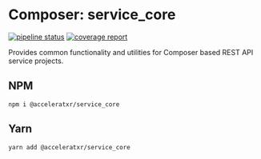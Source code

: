 # Composer: service_core

[![pipeline status](https://gitlab.com/AcceleratXR/Core/composerjs/service-core/badges/master/pipeline.svg)](https://gitlab.com/AcceleratXR/Core/composerjs/service-core/-/commits/master)
[![coverage report](https://gitlab.com/AcceleratXR/Core/composerjs/service-core/badges/master/coverage.svg)](https://gitlab.com/AcceleratXR/Core/composerjs/service-core/-/commits/master)

Provides common functionality and utilities for Composer based REST API service projects.

## NPM
```
npm i @acceleratxr/service_core
```

## Yarn
```
yarn add @acceleratxr/service_core
```
